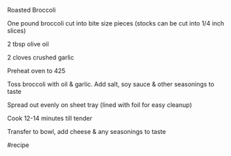 Roasted Broccoli

One pound broccoli cut into bite size pieces (stocks can be cut into 1/4 inch slices)

2 tbsp olive oil

2 cloves crushed garlic

  

Preheat oven to 425

Toss broccoli with oil & garlic. Add salt, soy sauce & other seasonings to taste

Spread out evenly on sheet tray (lined with foil for easy cleanup)

Cook 12-14 minutes till tender

  

Transfer to bowl, add cheese & any seasonings to taste

  

#recipe